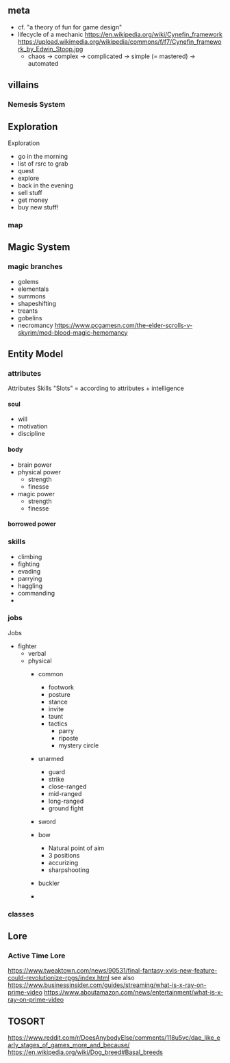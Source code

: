 
## meta
- cf. "a theory of fun for game design"
- lifecycle of a mechanic https://en.wikipedia.org/wiki/Cynefin_framework  https://upload.wikimedia.org/wikipedia/commons/f/f7/Cynefin_framework_by_Edwin_Stoop.jpg
  - chaos -> complex -> complicated -> simple (= mastered) -> automated

## villains

### Nemesis System


## Exploration

Exploration
- go in the morning
- list of rsrc to grab
- quest
- explore
- back in the evening
- sell stuff
- get money
- buy new stuff!

### map


## Magic System

### magic branches

* golems
* elementals
* summons
* shapeshifting
* treants
* gobelins
* necromancy
https://www.pcgamesn.com/the-elder-scrolls-v-skyrim/mod-blood-magic-hemomancy



## Entity Model

### attributes

Attributes
Skills
"Slots" = according to attributes + intelligence

#### soul
- will
- motivation
- discipline

#### body

- brain power
- physical power
  - strength
  - finesse
- magic power
  - strength
  - finesse

#### borrowed power


### skills

- climbing
- fighting
- evading
- parrying
- haggling
- commanding
-

### jobs

Jobs
- fighter
  - verbal
  - physical
    - common
      - footwork
      - posture
      - stance
      - invite
      - taunt
      - tactics
        - parry
        - riposte
        - mystery circle
    - unarmed
      - guard
      - strike
      - close-ranged
      - mid-ranged
      - long-ranged
      - ground fight

    - sword
    - bow
      - Natural point of aim
      - 3 positions
      - accurizing
      - sharpshooting
    - buckler
    -

### classes


## Lore

### Active Time Lore
https://www.tweaktown.com/news/90531/final-fantasy-xvis-new-feature-could-revolutionize-rpgs/index.html
see also https://www.businessinsider.com/guides/streaming/what-is-x-ray-on-prime-video https://www.aboutamazon.com/news/entertainment/what-is-x-ray-on-prime-video


## TOSORT


https://www.reddit.com/r/DoesAnybodyElse/comments/118u5vc/dae_like_early_stages_of_games_more_and_because/
https://en.wikipedia.org/wiki/Dog_breed#Basal_breeds
